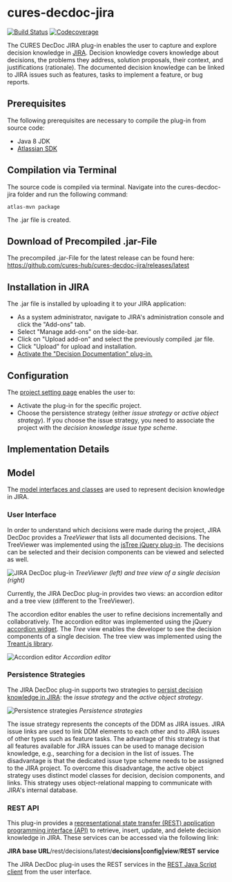 # cures-decdoc-jira

[![Build Status](https://travis-ci.org/cures-hub/cures-decdoc-jira.svg?branch=master)](https://travis-ci.org/cures-hub/cures-decdoc-jira)
[![Codecoverage](https://codecov.io/gh/cures-hub/cures-decdoc-jira/branch/master/graph/badge.svg)](https://codecov.io/gh/cures-hub/cures-decdoc-jira/branch/master)

The CURES DecDoc JIRA plug-in enables the user to capture and explore decision knowledge in [JIRA](https://de.atlassian.com/software/jira).
Decision knowledge covers knowledge about decisions, the problems they address, solution proposals, their context, and justifications (rationale). The documented decision knowledge can be linked to JIRA issues such as features, tasks to implement a feature, or bug reports.

## Prerequisites
The following prerequisites are necessary to compile the plug-in from source code:
- Java 8 JDK
- [Atlassian SDK](https://developer.atlassian.com/docs/getting-started/set-up-the-atlassian-plugin-sdk-and-build-a-project)

## Compilation via Terminal
The source code is compiled via terminal.
Navigate into the cures-decdoc-jira folder and run the following command:
```
atlas-mvn package
```
The .jar file is created.

## Download of Precompiled .jar-File
The precompiled .jar-File for the latest release can be found here: https://github.com/cures-hub/cures-decdoc-jira/releases/latest

## Installation in JIRA
The .jar file is installed by uploading it to your JIRA application:
- As a system administrator, navigate to JIRA's administration console and click the "Add-ons" tab.
- Select "Manage add-ons" on the side-bar.
- Click on "Upload add-on" and select the previously compiled .jar file.
- Click "Upload" for upload and installation.
- [Activate the "Decision Documentation" plug-in.](https://github.com/cures-hub/cures-decdoc-jira/blob/master/doc/installed_plugin.png)

## Configuration
The [project setting page](https://github.com/cures-hub/cures-decdoc-jira/raw/master/doc/config_plugin.png) enables the user to:
- Activate the plug-in for the specific project.
- Choose the persistence strategy (either *issue strategy* or *active object strategy*). If you choose the issue strategy, you need to associate the project with the *decision knowledge issue type scheme*.

## Implementation Details

## Model
The [model interfaces and classes](https://github.com/cures-hub/cures-decdoc-jira/tree/master/src/main/java/de/uhd/ifi/se/decision/documentation/jira/model) are used to represent decision knowledge in JIRA.

### User Interface

In order to understand which decisions were made during the project, JIRA DecDoc provides a *TreeViewer* that lists all documented decisions.
The TreeViewer was implemented using the [jsTree jQuery plug-in](https://www.jstree.com).
The decisions can be selected and their decision components can be viewed and selected as well.

![JIRA DecDoc plug-in](https://github.com/cures-hub/cures-decdoc-jira/raw/master/doc/example_treant_radargrammetry.png)
*TreeViewer (left) and tree view of a single decision (right)*

Currently, the JIRA DecDoc plug-in provides two views: an accordion editor and a tree view (different to the TreeViewer).

The accordion editor enables the user to refine decisions incrementally and collaboratively.
The accordion editor was implemented using the jQuery [accordion widget](https://jqueryui.com/accordion).
The *Tree* view enables the developer to see the decision components of a single decision.
The tree view was implemented using the [Treant.js library](http://fperucic.github.io/treant-js).

![Accordion editor](https://github.com/cures-hub/cures-decdoc-jira/raw/master/doc/example_editor_radargrammetry.png)
*Accordion editor*

### Persistence Strategies
The JIRA DecDoc plug-in supports two strategies to [persist decision knowledge in JIRA](https://github.com/cures-hub/cures-decdoc-jira/tree/master/src/main/java/de/uhd/ifi/se/decision/documentation/jira/persistence): the *issue strategy* and the *active object strategy*.

![Persistence strategies](https://github.com/cures-hub/cures-decdoc-jira/raw/master/doc/decision_storage_strategies.png)
*Persistence strategies*

The issue strategy represents the concepts of the DDM as JIRA issues.
JIRA issue links are used to link DDM elements to each other and to JIRA issues of other types such as feature tasks.
The advantage of this strategy is that all features available for JIRA issues can be used to manage decision knowledge, e.g., searching for a decision in the list of issues.
The disadvantage is that the dedicated issue type scheme needs to be assigned to the JIRA project.
To overcome this disadvantage, the active object strategy uses distinct model classes for decision, decision components, and links.
This strategy uses object-relational mapping to communicate with JIRA's internal database.

### REST API
This plug-in provides a [representational state transfer (REST) application programming interface (API)](https://github.com/cures-hub/cures-decdoc-jira/tree/master/src/main/java/de/uhd/ifi/se/decision/documentation/jira/rest) to retrieve, insert, update, and delete decision knowledge in JIRA.
These services can be accessed via the following link:

**JIRA base URL**/rest/decisions/latest/**decisions|config|view**/**REST service**

The JIRA DecDoc plug-in uses the REST services in the [REST Java Script client](https://github.com/cures-hub/cures-decdoc-jira/blob/master/src/main/resources/js/controller/decdoc.rest.client.js) from the user interface.
